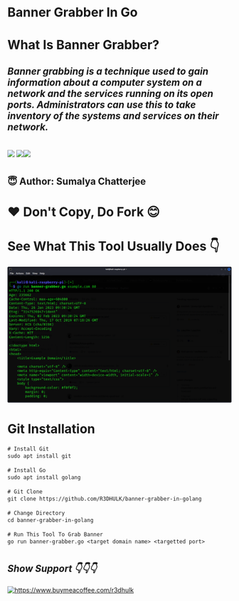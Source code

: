 <h1><b>Banner Grabber In Go</b></h1>
<h1><b>What Is Banner Grabber?</b></h1>
<h2><i>Banner grabbing is a technique used to gain information about a computer system on a network and the services running on its open ports. Administrators can use this to take inventory of the systems and services on their network.</h1></i>

#
<img src="https://img.shields.io/badge/Go-blue"> <img src="https://img.shields.io/badge/Licence-MIT-yellowgreen"><img src="https://img.shields.io/badge/Download-Now-green"></a>

#
<h2><b> 😇 Author: Sumalya Chatterjee </b></h2>

#
<h1><b>❤️ Don't Copy, Do Fork 😊</b></h1>

#
<h1><b>See What This Tool Usually Does 👇</b></h1>

![Alt text](banner-grabber-go.png)

#

<h1><b>Git Installation </h1></b>

```
# Install Git
sudo apt install git

# Install Go
sudo apt install golang

# Git Clone
git clone https://github.com/R3DHULK/banner-grabber-in-golang

# Change Directory
cd banner-grabber-in-golang

# Run This Tool To Grab Banner
go run banner-grabber.go <target domain name> <targetted port>

```
#
<h2><b><i> Show Support 👇👇👇</b></i> </h2>
<a href="https://www.buymeacoffee.com/r3dhulk"> <img align="center" src="https://cdn.buymeacoffee.com/buttons/v2/default-yellow.png" height="50" width="210" alt="https://www.buymeacoffee.com/r3dhulk" /></a><br><br>

